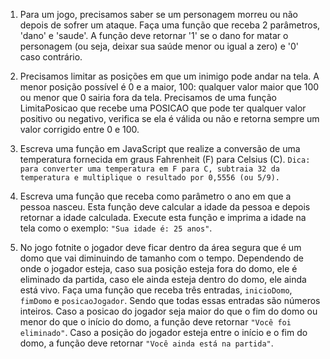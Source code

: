 1. Para um jogo, precisamos saber se um personagem morreu ou não depois de 
sofrer um ataque. Faça uma função que receba 2 parâmetros, 'dano' e 'saude'. 
A função deve retornar '1' se o dano for matar o personagem (ou seja, deixar 
sua saúde menor ou igual a zero) e '0' caso contrário.

2. Precisamos limitar as posições em que um inimigo pode andar na tela. 
A menor posição possível é 0 e a maior, 100: qualquer valor maior que 100 ou 
menor que 0 sairia fora da tela. Precisamos de uma função LimitaPosicao que 
recebe uma POSICAO que pode ter qualquer valor positivo ou negativo, verifica 
se ela é válida ou não e retorna sempre um valor corrigido entre 0 e 100.

3. Escreva uma função em JavaScript que realize a conversão de uma temperatura fornecida em graus Fahrenheit (F) para Celsius (C).
`Dica: para converter uma temperatura em F para C, subtraia 32 da temperatura e multiplique o resultado por 0,5556 (ou 5/9).`

4. Escreva uma função que receba como parâmetro o ano em que a pessoa nasceu.
Esta função deve calcular a idade da pessoa e depois retornar a idade calculada.
Execute esta função e imprima a idade na tela como o exemplo: `"Sua idade é: 25 anos"`.

5. No jogo fotnite o jogador deve ficar dentro da área segura que é um domo que
vai diminuindo de tamanho com o tempo. Dependendo de onde o jogador esteja, caso
sua posição esteja fora do domo, ele é eliminado da partida, caso ele ainda esteja dentro do domo, ele ainda está vivo. Faça uma função que receba três entradas, `inicioDomo`,
`fimDomo` e `posicaoJogador`. Sendo que todas essas entradas são números inteiros.
Caso a posicao do jogador seja maior do que o fim do domo ou menor do que o início
do domo, a função deve retornar `"Você foi eliminado"`. Caso a posição do jogador 
esteja entre o início e o fim do domo, a função deve retornar `"Você ainda está na partida"`.
